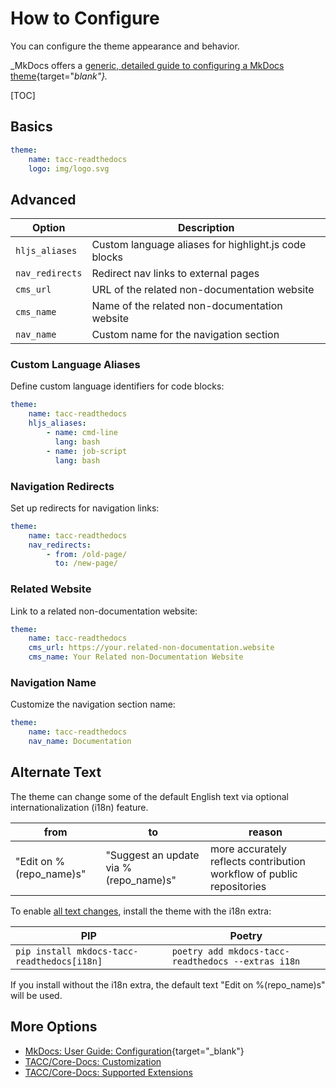 # How to Configure

You can configure the theme appearance and behavior.

_MkDocs offers a [generic, detailed guide to configuring a MkDocs theme](https://www.mkdocs.org/user-guide/configuration/){target="_blank"}._

[TOC]

## Basics

```yaml
theme:
    name: tacc-readthedocs
    logo: img/logo.svg
```

## Advanced

| Option | Description |
|--------|-------------|
| `hljs_aliases` | Custom language aliases for highlight.js code blocks |
| `nav_redirects` | Redirect nav links to external pages |
| `cms_url` | URL of the related non-documentation website |
| `cms_name` | Name of the related non-documentation website |
| `nav_name` | Custom name for the navigation section |

### Custom Language Aliases

Define custom language identifiers for code blocks:

```yaml
theme:
    name: tacc-readthedocs
    hljs_aliases:
        - name: cmd-line
          lang: bash
        - name: job-script
          lang: bash
```

### Navigation Redirects

Set up redirects for navigation links:

```yaml
theme:
    name: tacc-readthedocs
    nav_redirects:
        - from: /old-page/
          to: /new-page/
```

### Related Website

Link to a related non-documentation website:

```yaml
theme:
    name: tacc-readthedocs
    cms_url: https://your.related-non-documentation.website
    cms_name: Your Related non-Documentation Website
```

### Navigation Name

Customize the navigation section name:

```yaml
theme:
    name: tacc-readthedocs
    nav_name: Documentation
```

## Alternate Text

The theme can change some of the default English text via optional internationalization (i18n) feature.

| from | to | reason |
| - | - | - |
| "Edit on %(repo_name)s" | "Suggest an update via %(repo_name)s" | more accurately reflects contribution workflow of public repositories |

To enable [all text changes](https://github.com/TACC/Core-Docs/main/tacc_readthedocs/locales/en/LC_MESSAGES/messages.po), install the theme with the i18n extra:

| PIP | Poetry |
| - | - |
| `pip install mkdocs-tacc-readthedocs[i18n]` | `poetry add mkdocs-tacc-readthedocs --extras i18n` |

If you install without the i18n extra, the default text "Edit on %(repo_name)s" will be used.

## More Options

- [MkDocs: User Guide: Configuration](https://www.mkdocs.org/user-guide/configuration/){target="_blank"}
- [TACC/Core-Docs: Customization](customize.md)
- [TACC/Core-Docs: Supported Extensions](extensions.md)
